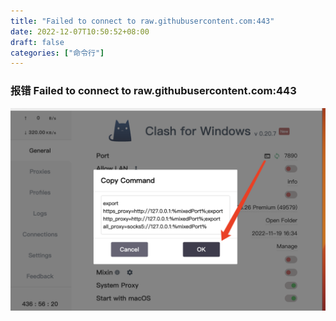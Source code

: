 ```yaml
---
title: "Failed to connect to raw.githubusercontent.com:443"
date: 2022-12-07T10:50:52+08:00
draft: false
categories: ["命令行"]
---
```


### 报错 Failed to connect to raw.githubusercontent.com:443

![alt git443](./git443.png)
